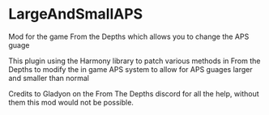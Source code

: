 # LargeAndSmallAPS
Mod for the game From the Depths which allows you to change the APS guage

This plugin using the Harmony library to patch various methods in From the Depths to modify the in game APS system to allow for APS guages larger and smaller than normal

Credits to Gladyon on the From The Depths discord for all the help, without them this mod would not be possible.
